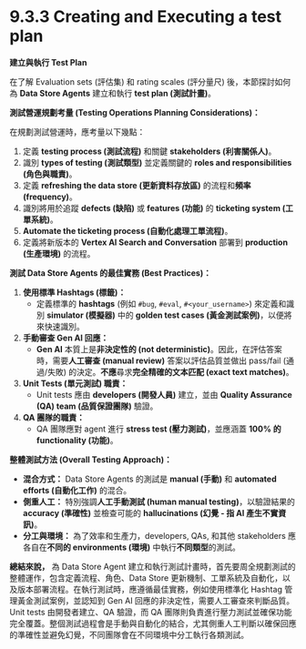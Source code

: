 # 9.3.3 Creating and Executing a test plan

**建立與執行 Test Plan**

在了解 Evaluation sets (評估集) 和 rating scales (評分量尺) 後，本節探討如何為 **Data Store Agents** 建立和執行 **test plan (測試計畫)**。

**測試營運規劃考量 (Testing Operations Planning Considerations)：**

在規劃測試營運時，應考量以下幾點：

1. 定義 **testing process (測試流程)** 和關鍵 **stakeholders (利害關係人)**。
2. 識別 **types of testing (測試類型)** 並定義關鍵的 **roles and responsibilities (角色與職責)**。
3. 定義 **refreshing the data store (更新資料存放區)** 的流程和**頻率 (frequency)**。
4. 識別將用於追蹤 **defects (缺陷)** 或 **features (功能)** 的 **ticketing system (工單系統)**。
5. **Automate the ticketing process (自動化處理工單流程)**。
6. 定義將新版本的 **Vertex AI Search and Conversation** 部署到 **production (生產環境)** 的流程。

**測試 Data Store Agents 的最佳實務 (Best Practices)：**

1. **使用標準 Hashtags (標籤)：**
    - 定義標準的 **hashtags** (例如 `#bug`, `#eval`, `#<your_username>`) 來定義和識別 **simulator (模擬器)** 中的 **golden test cases (黃金測試案例)**，以便將來快速識別。
2. **手動審查 Gen AI 回應：**
    - **Gen AI** 本質上是**非決定性的 (not deterministic)**。因此，在評估答案時，需要**人工審查 (manual review)** 答案以評估品質並做出 pass/fail (通過/失敗) 的決定。**不應**尋求**完全精確的文本匹配 (exact text matches)**。
3. **Unit Tests (單元測試) 職責：**
    - Unit tests 應由 **developers (開發人員)** 建立，並由 **Quality Assurance (QA) team (品質保證團隊)** 驗證。
4. **QA 團隊的職責：**
    - QA 團隊應對 agent 進行 **stress test (壓力測試)**，並應涵蓋 **100% 的 functionality (功能)**。

**整體測試方法 (Overall Testing Approach)：**

- **混合方式：** Data Store Agents 的測試是 **manual (手動)** 和 **automated efforts (自動化工作)** 的混合。
- **側重人工：** 特別強調**人工手動測試 (human manual testing)**，以驗證結果的 **accuracy (準確性)** 並檢查可能的 **hallucinations (幻覺 - 指 AI 產生不實資訊)**。
- **分工與環境：** 為了效率和生產力，developers, QAs, 和其他 stakeholders 應各自在**不同的 environments (環境)** 中執行**不同類型**的測試。

**總結來說，** 為 Data Store Agent 建立和執行測試計畫時，首先要周全規劃測試的整體運作，包含定義流程、角色、Data Store 更新機制、工單系統及自動化，以及版本部署流程。在執行測試時，應遵循最佳實務，例如使用標準化 Hashtag 管理黃金測試案例，並認知到 Gen AI 回應的非決定性，需要人工審查來判斷品質。Unit tests 由開發者建立、QA 驗證，而 QA 團隊則負責進行壓力測試並確保功能完全覆蓋。整個測試過程會是手動與自動化的結合，尤其側重人工判斷以確保回應的準確性並避免幻覺，不同團隊會在不同環境中分工執行各類測試。